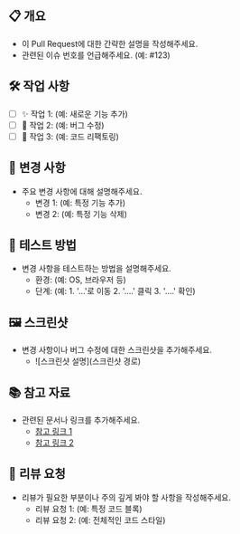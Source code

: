 ## 📋 개요

- 이 Pull Request에 대한 간략한 설명을 작성해주세요.
- 관련된 이슈 번호를 언급해주세요. (예: #123)

## 🛠 작업 사항

- [ ] ✨ 작업 1: (예: 새로운 기능 추가)
- [ ] 🐛 작업 2: (예: 버그 수정)
- [ ] 🔧 작업 3: (예: 코드 리팩토링)

## 🔄 변경 사항

- 주요 변경 사항에 대해 설명해주세요.
  - 변경 1: (예: 특정 기능 추가)
  - 변경 2: (예: 특정 기능 삭제)

## 🧪 테스트 방법

- 변경 사항을 테스트하는 방법을 설명해주세요.
  - 환경: (예: OS, 브라우저 등)
  - 단계: (예: 1. '...'로 이동 2. '....' 클릭 3. '....' 확인)

## 🖼️ 스크린샷

- 변경 사항이나 버그 수정에 대한 스크린샷을 추가해주세요.
  - ![스크린샷 설명](스크린샷 경로)

## 📚 참고 자료

- 관련된 문서나 링크를 추가해주세요.
  - [참고 링크 1](링크)
  - [참고 링크 2](링크)

## 👥 리뷰 요청

- 리뷰가 필요한 부분이나 주의 깊게 봐야 할 사항을 작성해주세요.
  - 리뷰 요청 1: (예: 특정 코드 블록)
  - 리뷰 요청 2: (예: 전체적인 코드 스타일)